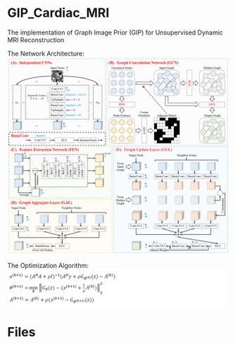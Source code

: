 # GIP_Cardiac_MRI
The implementation of Graph Image Prior (GIP) for Unsupervised Dynamic MRI Reconstruction

The Network Architecture:
![Image text](illustration/Network_Architecture.png)

The Optimization Algorithm:
![Image text](illustration/Optimization_Algorithm.png)

# Files
